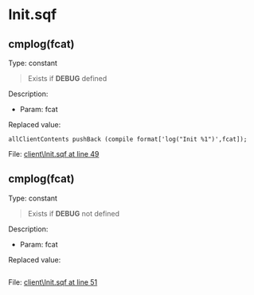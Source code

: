 # Init.sqf

## cmplog(fcat)

Type: constant

> Exists if **DEBUG** defined

Description: 
- Param: fcat

Replaced value:
```sqf
allClientContents pushBack (compile format['log("Init %1")',fcat]);
```
File: [client\Init.sqf at line 49](../../../Src/client/Init.sqf#L49)
## cmplog(fcat)

Type: constant

> Exists if **DEBUG** not defined

Description: 
- Param: fcat

Replaced value:
```sqf

```
File: [client\Init.sqf at line 51](../../../Src/client/Init.sqf#L51)

